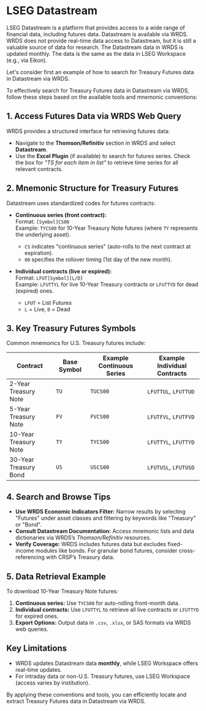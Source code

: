# LSEG Datastream

LSEG Datastream is a platform that provides access to a wide range of financial
data, including futures data. Datastream is available via WRDS. WRDS does not
provide real-time data access to Datastream, but it is still a valuable source
of data for research. The Datastream data in WRDS is updated monthly. The data
is the same as the data in LSEG Workspace (e.g., via Eikon).

Let's consider first an example of how to search for Treasury Futures data in
Datastream via WRDS.

To effectively search for Treasury Futures data in Datastream via WRDS, follow
these steps based on the available tools and mnemonic conventions:


## 1. Access Futures Data via WRDS Web Query
WRDS provides a structured interface for retrieving futures data:
- Navigate to the **Thomson/Refinitiv** section in WRDS and select
  **Datastream**.
- Use the **Excel Plugin** (if available) to search for futures series. Check
  the box for *"TS for each item in list"* to retrieve time series for all
  relevant contracts.


## 2. Mnemonic Structure for Treasury Futures

Datastream uses standardized codes for futures contracts:
- **Continuous series (front contract):**  
  Format: `[Symbol]CS00`  
  Example: `TYCS00` for 10-Year Treasury Note futures (where `TY` represents the
  underlying asset).
  - `CS` indicates "continuous series" (auto-rolls to the next contract at
    expiration).
  - `00` specifies the rollover timing (1st day of the new month).

- **Individual contracts (live or expired):**  
  Format: `LFUT[Symbol][L/D]`  
  Example: `LFUTTYL` for live 10-Year Treasury contracts or `LFUTTYD` for dead
  (expired) ones.
  - `LFUT` = List Futures  
  - `L` = Live, `D` = Dead  


## 3. Key Treasury Futures Symbols
Common mnemonics for U.S. Treasury futures include:

| **Contract**               | **Base Symbol** | **Example Continuous Series** | **Example Individual Contracts** |
|-----------------------------|-----------------|-------------------------------|-----------------------------------|
| 2-Year Treasury Note        | `TU`            | `TUCS00`                      | `LFUTTUL`, `LFUTTUD`             |
| 5-Year Treasury Note         | `FV`            | `FVCS00`                      | `LFUTFVL`, `LFUTFVD`             |
| 10-Year Treasury Note        | `TY`            | `TYCS00`                      | `LFUTTYL`, `LFUTTYD`             |
| 30-Year Treasury Bond        | `US`            | `USCS00`                      | `LFUTUSL`, `LFUTUSD`             |


## 4. Search and Browse Tips
- **Use WRDS Economic Indicators Filter:** Narrow results by selecting "Futures"
  under asset classes and filtering by keywords like "Treasury" or
  "Bond".
- **Consult Datastream Documentation:** Access mnemonic lists and data
  dictionaries via WRDS’s *Thomson/Refinitiv* resources.
- **Verify Coverage:** WRDS includes futures data but excludes fixed-income
  modules like bonds. For granular bond futures, consider cross-referencing with
  CRSP’s Treasury data.


## 5. Data Retrieval Example
To download 10-Year Treasury Note futures:
1. **Continuous series:** Use `TYCS00` for auto-rolling front-month data.
2. **Individual contracts:** Use `LFUTTYL` to retrieve all live contracts or
   `LFUTTYD` for expired ones.
3. **Export Options:** Output data in `.csv`, `.xlsx`, or SAS formats via WRDS
   web queries.


## Key Limitations
- WRDS updates Datastream data **monthly**, while LSEG Workspace offers
  real-time updates.
- For intraday data or non-U.S. Treasury futures, use LSEG Workspace (access
  varies by institution).

By applying these conventions and tools, you can efficiently locate and extract
Treasury Futures data in Datastream via WRDS.
